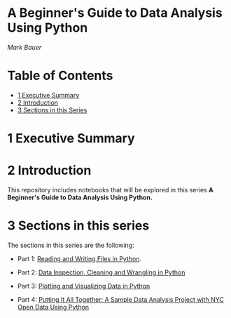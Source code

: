 # A Beginner's Guide to Data Analysis Using Python

*Mark Bauer*



Table of Contents
=================

   * [1 Executive Summary](#1-Executive-Summary)
   * [2 Introduction](#2-Introduction)
   * [3 Sections in this Series](#3-Sections-in-this-Series)


# 1 Executive Summary


# 2 Introduction

This repository includes notebooks that will be explored in this series **A Beginner's Guide to Data Analysis Using Python.**

 
# 3 Sections in this series 
 
The sections in this series are the following:
 
- Part 1: [Reading and Writing Files in Python](https://github.com/mebauer/data-analysis-using-python/tree/master/1-reading-writing-files).
 
- Part 2: [Data Inspection, Cleaning and Wrangling in Python](https://github.com/mebauer/data-analysis-using-python/tree/master/2-data-cleaning-wrangling)

- Part 3: [Plotting and Visualizing Data in Python](https://github.com/mebauer/data-analysis-using-python/tree/master/3-plotting-visualizations)

- Part 4: [Putting It All Together: A Sample Data Analysis Project with NYC Open Data Using Python](https://github.com/mebauer/data-analysis-using-python/tree/master/4-view-entire-project)


